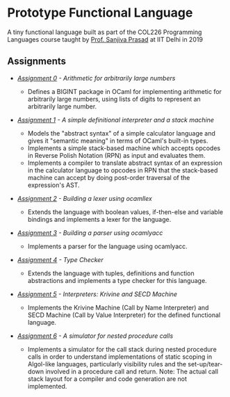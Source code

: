 # Prototype Functional Language

A tiny functional language built as part of the COL226 Programming Languages course taught by [Prof. Sanjiva Prasad](https://www.cse.iitd.ernet.in/~sanjiva/) at IIT Delhi in 2019

## Assignments

- *[Assignment 0](Assn0/README.md) - Arithmetic for arbitrarily large numbers*
    - Defines a BIGINT package in OCaml for implementing arithmetic for arbitrarily large numbers, using lists of digits to represent an arbitrarily large number.

- *[Assignment 1](Assn1/README.md) - A simple definitional interpreter and a stack machine*
    - Models the "abstract syntax" of a simple calculator language and gives it "semantic meaning" in terms of OCaml's built-in types.
    - Implements a simple stack-based machine which accepts opcodes in Reverse Polish Notation (RPN) as input and evaluates them.	
    - Implements a compiler to translate abstract syntax of an expression in the calculator language to opcodes in RPN that the stack-based machine can accept by doing post-order traversal of the expression's AST.

- *[Assignment 2](Assn2/README.md) - Building a lexer using ocamllex*
    - Extends the language with boolean values, if-then-else and variable bindings and implements a lexer for the language.

- *[Assignment 3](Assn3/a3.mly) - Building a parser using ocamlyacc*
    - Implements a parser for the language using ocamlyacc.

- *[Assignment 4](Assn4/README.md) - Type Checker*
    - Extends the language with tuples, definitions and function abstractions and implements a type checker for this language.

- *[Assignment 5](Assn5/README.md) - Interpreters: Krivine and SECD Machine*
    - Implements the Krivine Machine (Call by Name Interpreter) and SECD Machine (Call by Value Interpreter) for the defined functional language.

- *[Assignment 6](Assn6) - A simulator for nested procedure calls*
    - Implements a simulator for the call stack during nested procedure calls in order to understand implementations of static scoping in Algol-like languages, particularly visibility rules and the set-up/tear-down involved in a procedure call and return. Note: The actual call stack layout for a compiler and code generation are not implemented.
